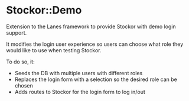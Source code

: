 # Stockor::Demo

Extension to the Lanes framework to provide Stockor
with demo login support.

It modifies the login user experience so users can choose what role they
would like to use when testing Stockor.

To do so, it:

 * Seeds the DB with multiple users with different roles
 * Replaces the login form with a selection so the desired role can be chosen
 * Adds routes to Stockor for the login form to log in/out
